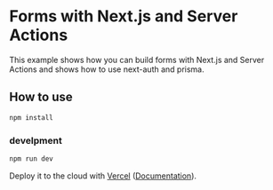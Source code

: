 # Forms with Next.js and Server Actions

This example shows how you can build forms with Next.js and Server Actions and shows how to use next-auth and prisma.

## How to use


```bash
npm install
```
### develpment
```bash
npm run dev
```

Deploy it to the cloud with [Vercel](https://vercel.com/new?utm_source=github&utm_medium=readme&utm_campaign=next-example) ([Documentation](https://nextjs.org/docs/deployment)).
